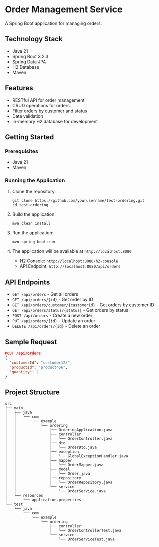 # Order Management Service

A Spring Boot application for managing orders.

## Technology Stack

- Java 21
- Spring Boot 3.2.3
- Spring Data JPA
- H2 Database
- Maven

## Features

- RESTful API for order management
- CRUD operations for orders
- Filter orders by customer and status
- Data validation
- In-memory H2 database for development

## Getting Started

### Prerequisites

- Java 21
- Maven

### Running the Application

1. Clone the repository:
   ```
   git clone https://github.com/yourusername/test-ordering.git
   cd test-ordering
   ```

2. Build the application:
   ```
   mvn clean install
   ```

3. Run the application:
   ```
   mvn spring-boot:run
   ```

4. The application will be available at `http://localhost:8080`
   - H2 Console: `http://localhost:8080/h2-console`
   - API Endpoint: `http://localhost:8080/api/orders`

## API Endpoints

- `GET /api/orders` - Get all orders
- `GET /api/orders/{id}` - Get order by ID
- `GET /api/orders/customer/{customerId}` - Get orders by customer ID
- `GET /api/orders/status/{status}` - Get orders by status
- `POST /api/orders` - Create a new order
- `PUT /api/orders/{id}` - Update an order
- `DELETE /api/orders/{id}` - Delete an order

## Sample Request

```json
POST /api/orders
{
  "customerId": "customer123",
  "productId": "product456",
  "quantity": 2
}
```

## Project Structure

```
src
├── main
│   ├── java
│   │   └── com
│   │       └── example
│   │           └── ordering
│   │               ├── OrderingApplication.java
│   │               ├── controller
│   │               │   └── OrderController.java
│   │               ├── dto
│   │               │   └── OrderDto.java
│   │               ├── exception
│   │               │   └── GlobalExceptionHandler.java
│   │               ├── mapper
│   │               │   └── OrderMapper.java
│   │               ├── model
│   │               │   └── Order.java
│   │               ├── repository
│   │               │   └── OrderRepository.java
│   │               └── service
│   │                   └── OrderService.java
│   └── resources
│       └── application.properties
└── test
    └── java
        └── com
            └── example
                └── ordering
                    ├── controller
                    │   └── OrderControllerTest.java
                    └── service
                        └── OrderServiceTest.java
```